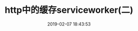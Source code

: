 ---
title: http中的缓存serviceworker(二)
date: 2019-02-07 18:43:53
tags: [Http]
categories: [Http]
description: http中的缓存serviceworker
---